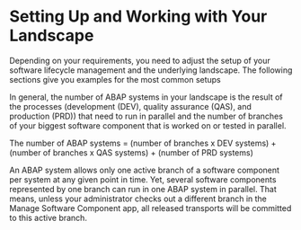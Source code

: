 <!-- loio9a6fe7edf77a4f1299254c1c3c8bad48 -->

# Setting Up and Working with Your Landscape

Depending on your requirements, you need to adjust the setup of your software lifecycle management and the underlying landscape. The following sections give you examples for the most common setups

In general, the number of ABAP systems in your landscape is the result of the processes \(development \(DEV\), quality assurance \(QAS\), and production \(PRD\)\) that need to run in parallel and the number of branches of your biggest software component that is worked on or tested in parallel.

The number of ABAP systems = \(number of branches x DEV systems\) + \(number of branches x QAS systems\) + \(number of PRD systems\)

An ABAP system allows only one active branch of a software component per system at any given point in time. Yet, several software components represented by one branch can run in one ABAP system in parallel. That means, unless your administrator checks out a different branch in the Manage Software Component app, all released transports will be committed to this active branch.

